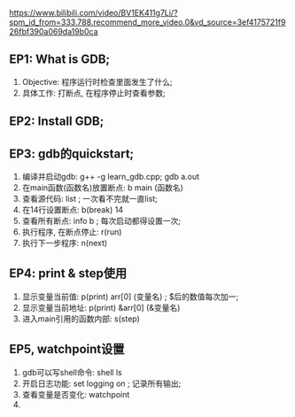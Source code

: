 https://www.bilibili.com/video/BV1EK411g7Li/?spm_id_from=333.788.recommend_more_video.0&vd_source=3ef4175721f926fbf390a069da19b0ca

## EP1: What is GDB; 
1. Objective: 程序运行时检查里面发生了什么; 
2. 具体工作: 打断点, 在程序停止时查看参数; 

## EP2: Install GDB; 

## EP3: gdb的quickstart; 
1. 编译并启动gdb: g++ -g learn_gdb.cpp; gdb a.out 
2. 在main函数(函数名)放置断点: b main (函数名)
3. 查看源代码: list ; 一次看不完就一直list; 
4. 在14行设置断点: b(break) 14
5. 查看所有断点: info b ; 每次启动都得设置一次; 
6. 执行程序, 在断点停止: r(run)
7. 执行下一步程序: n(next)

## EP4: print & step使用
1. 显示变量当前值: p(print) arr[0] (变量名) ; $后的数值每次加一; 
2. 显示变量当前地址: p(print) &arr[0] (&变量名) 
3. 进入main引用的函数内部: s(step) 

## EP5, watchpoint设置
1. gdb可以写shell命令: shell ls
2. 开启日志功能: set logging on ; 记录所有输出;
3. 查看变量是否变化: watchpoint 
4. 
